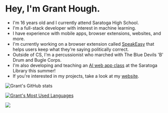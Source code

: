 # Hey, I'm Grant Hough.

- I'm 16 years old and I currently attend Saratoga High School.
- I'm a full-stack developer with interest in machine learning. 
- I have experience with mobile apps, browser extensions, websites, and more.
- I'm currently working on a browser extension called [SpeakEasy](https://speakeasy.ooo/) that helps users keep what they're saying politically correct.
- Outside of CS, I'm a percussionist who marched with The Blue Devils 'B' Drum and Bugle Corps.
- I'm also developing and teaching an [AI web app class](https://zerotoai.org) at the Saratoga Library this summer!
- If you're interested in my projects, take a look at my [website](https://granthough.me/).

![Grant's GitHub stats](https://github-readme-stats.vercel.app/api?username=granthough&show_icons=true&theme=tokyonight)

<!-- [![Grant's Most Used Languages](https://github-readme-stats.vercel.app/api/top-langs/?username=granthough&layout=compact)](https://github.com/anuraghazra/github-readme-stats)
 -->
[![Grant's Most Used Languages](https://github-readme-stats.vercel.app/api/top-langs/?username=granthough&exclude_repo=band-aid,skinhub)](https://github.com/anuraghazra/github-readme-stats)

![](https://komarev.com/ghpvc/?username=granthough)
